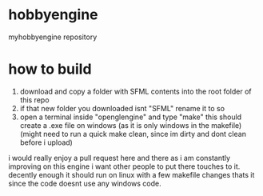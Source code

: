 # hobbyengine
myhobbyengine repository

# how to build
1. download and copy a folder with SFML contents into the root folder of this repo
2. if that new folder you downloaded isnt "SFML" rename it to so
3. open a terminal inside "openglengine" and type "make" this should create a .exe file on windows (as it is only windows in the makefile)
(might need to run a quick make clean, since im dirty and dont clean before i upload)

i would really enjoy a pull request here and there as i am constantly improving on this engine i want other people to put there touches to it.
decently enough it should run on linux with a few makefile changes thats it since the code doesnt use any windows code.
